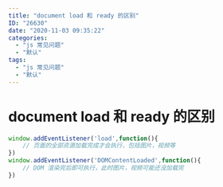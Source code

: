 ```yaml
---
title: "document load 和 ready 的区别"
ID: "26630"
date: "2020-11-03 09:35:22"
categories: 
  - "js 常见问题"
  - "默认"
tags: 
  - "js 常见问题"
  - "默认"
---
```


# document load 和 ready 的区别

``` js 
window.addEventListener('load',function(){
    // 页面的全部资源加载完成才会执行，包括图片，视频等
})
window.addEventListener('DOMContentLoaded',function(){
    // DOM 渲染完后即可执行，此时图片，视频可能还没加载完
})
```
